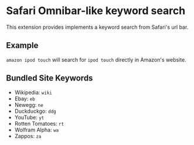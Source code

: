 # Safari Omnibar-like keyword search

This extension provides implements a keyword search from Safari's url bar.

## Example

`amazon ipod touch` will search for `ipod touch` directly in Amazon's website.

## Bundled Site Keywords

- Wikipedia: `wiki`
- Ebay: `eb`
- Newegg: `ne`
- Duckduckgo: `ddg`
- YouTube: `yt`
- Rotten Tomatoes: `rt`
- Wolfram Alpha: `wa`
- Zappos: `za`
